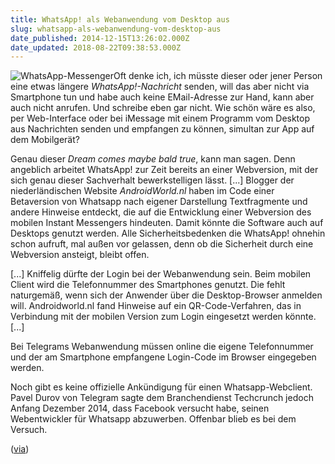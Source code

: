```yaml
---
title: WhatsApp! als Webanwendung vom Desktop aus
slug: whatsapp-als-webanwendung-vom-desktop-aus
date_published: 2014-12-15T13:26:02.000Z
date_updated: 2018-08-22T09:38:53.000Z
---
```


![WhatsApp-Messenger](//picdump.thafaker.de/2012/01/WhatsApp-Messenger-125x125.jpg)Oft denke ich, ich müsste dieser oder jener Person eine etwas längere *WhatsApp!-Nachricht* senden, will das aber nicht via Smartphone tun und habe auch keine EMail-Adresse zur Hand, kann aber auch nicht anrufen. Und schreibe eben gar nicht. Wie schön wäre es also, per Web-Interface oder bei iMessage mit einem Programm vom Desktop aus Nachrichten senden und empfangen zu können, simultan zur App auf dem Mobilgerät? 

Genau dieser *Dream comes maybe bald true*, kann man sagen. Denn angeblich arbeitet WhatsApp! zur Zeit bereits an einer Webversion, mit der sich genau dieser Sachverhalt bewerkstelligen lässt. [...] Blogger der niederländischen Website *AndroidWorld.nl* haben im Code einer Betaversion von Whatsapp nach eigener Darstellung Textfragmente und andere Hinweise entdeckt, die auf die Entwicklung einer Webversion des mobilen Instant Messengers hindeuten. Damit könnte die Software auch auf Desktops genutzt werden. Alle Sicherheitsbedenken die WhatsApp! ohnehin schon aufruft, mal außen vor gelassen, denn ob die Sicherheit durch eine Webversion ansteigt, bleibt offen.

[...] Kniffelig dürfte der Login bei der Webanwendung sein. Beim mobilen Client wird die Telefonnummer des Smartphones genutzt. Die fehlt naturgemäß, wenn sich der Anwender über die Desktop-Browser anmelden will. Androidworld.nl fand Hinweise auf ein QR-Code-Verfahren, das in Verbindung mit der mobilen Version zum Login eingesetzt werden könnte. [...]

Bei Telegrams Webanwendung müssen online die eigene Telefonnummer und der am Smartphone empfangene Login-Code im Browser eingegeben werden.

Noch gibt es keine offizielle Ankündigung für einen Whatsapp-Webclient. Pavel Durov von Telegram sagte dem Branchendienst Techcrunch jedoch Anfang Dezember 2014, dass Facebook versucht habe, seinen Webentwickler für Whatsapp abzuwerben. Offenbar blieb es bei dem Versuch.

([via](http://www.golem.de/news/instant-messenger-whatsapp-fuers-web-soll-bereits-getestet-werden-1412-111170.html))
